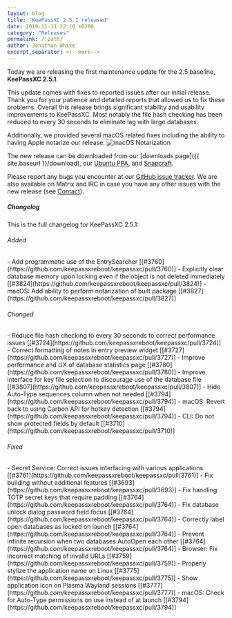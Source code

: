 ```yaml
---
layout: blog
title: "KeePassXC 2.5.1 released"
date: 2019-11-11 22:10 +0200
category: "Releases"
permalink: /:path/
author: Jonathan White
excerpt_separator: <!--more-->
---
```


<div class="blog-teaser-img">
<object type="image/svg+xml" data="{{ site.baseurl }}/images/keepassxc-logo.svg" alt="KeePassXC logo"></object>
</div>

Today we are releasing the first maintenance update for the 2.5 baseline,
**KeePassXC 2.5.1**.

This update comes with fixes to reported issues after our initial release. Thank
you for your patience and detailed reports that allowed us to fix these
problems. Overall this release brings significant stability and usability
improvements to KeePassXC. Most notably the file hash checking has been reduced
to every 30 seconds to eliminate lag with large databases.

<!--more-->

Additionally, we provided several macOS related fixes including the ability to
having Apple notarize our release:
<img src="{{ site.baseurl }}/blog/images/macos_notarization.png" alt="macOS Notarization">

The new release can be downloaded from our [downloads
page]({{ site.baseurl }}/download), our
[Ubuntu PPA](https://launchpad.net/~phoerious/+archive/ubuntu/keepassxc/), and
[Snapcraft](https://snapcraft.io/keepassxc/).

Please report any bugs you encounter at our
[GitHub issue tracker](https://github.com/keepassxreboot/keepassxc/issues). We
are also available on Matrix and IRC in case you have any other issues with the
new release (see [Contact](/team/#contact)).

<h5 id="changelog" style="clear: left">Changelog</h5>

This is the full changelog for KeePassXC 2.5.1:

<h6>Added</h6>
- Add programmatic use of the EntrySearcher [[#3760](https://github.com/keepassxreboot/keepassxc/pull/3760)]
- Explicitly clear database memory upon locking even if the object is not deleted immediately [[#3824](https://github.com/keepassxreboot/keepassxc/pull/3824)]
- macOS: Add ability to perform notarization of built package [[#3827](https://github.com/keepassxreboot/keepassxc/pull/3827)]

<h6>Changed</h6>
- Reduce file hash checking to every 30 seconds to correct performance issues [[#3724](https://github.com/keepassxreboot/keepassxc/pull/3724)]
- Correct formatting of notes in entry preview widget [[#3727](https://github.com/keepassxreboot/keepassxc/pull/3727)]
- Improve performance and UX of database statistics page [[#3780](https://github.com/keepassxreboot/keepassxc/pull/3780)]
- Improve interface for key file selection to discourage use of the database file [[#3807](https://github.com/keepassxreboot/keepassxc/pull/3807)]
- Hide Auto-Type sequences column when not needed [[#3794](https://github.com/keepassxreboot/keepassxc/pull/3794)]
- macOS: Revert back to using Carbon API for hotkey detection [[#3794](https://github.com/keepassxreboot/keepassxc/pull/3794)]
- CLI: Do not show protected fields by default [[#3710](https://github.com/keepassxreboot/keepassxc/pull/3710)]

<h6>Fixed</h6>
- Secret Service: Correct issues interfacing with various applications [[#3761](https://github.com/keepassxreboot/keepassxc/pull/3761)]
- Fix building without additional features [[#3693](https://github.com/keepassxreboot/keepassxc/pull/3693)]
- Fix handling TOTP secret keys that require padding [[#3764](https://github.com/keepassxreboot/keepassxc/pull/3764)]
- Fix database unlock dialog password field focus [[#3764](https://github.com/keepassxreboot/keepassxc/pull/3764)]
- Correctly label open databases as locked on launch [[#3764](https://github.com/keepassxreboot/keepassxc/pull/3764)]
- Prevent infinite recursion when two databases AutoOpen each other [[#3764](https://github.com/keepassxreboot/keepassxc/pull/3764)]
- Browser: Fix incorrect matching of invalid URLs [[#3759](https://github.com/keepassxreboot/keepassxc/pull/3759)]
- Properly stylize the application name on Linux [[#3775](https://github.com/keepassxreboot/keepassxc/pull/3775)]
- Show application icon on Plasma Wayland sessions [[#3777](https://github.com/keepassxreboot/keepassxc/pull/3777)]
- macOS: Check for Auto-Type permissions on use instead of at launch [[#3794](https://github.com/keepassxreboot/keepassxc/pull/3794)]
